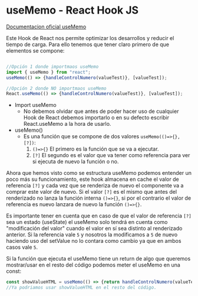 # useMemo - React Hook JS
[Documentacion oficial useMemo][useMemoOficialLink] 

Este Hook de React nos permite optimizar los desarrollos y reducir el tiempo de carga. Para ello tenemos que tener claro primero de que elementos se compone:
```javascript

//Opción 1 donde importmaos useMemo
import { useMemo } from "react";
useMemo(() => {handleControlNumero(valueTest)}, [valueTest]);

```

```javascript
//Opción 2 donde NO importmaos useMemo
React.useMemo(() => {handleControlNumero(valueTest)}, [valueTest]);
```
                
* Import useMemo
  * No debemos olvidar que antes de poder hacer uso de cualquier Hook de React debemos importarlo o en su defecto escribir React.useMemo a la hora de usarlo.
* useMemo()
  * Es una función que se compone de dos valores  `useMemo(()=>{},[?])`:
    1. `()=>{}` El primero es la función que se va a ejecutar.
    1.  `[?]` El segundo es el valor que va tener como referencia para ver si ejecuta de nuevo la función o no.

Ahora que hemos visto como se estructura useMemo podemos entender un poco más su funcionamiento, este hook almacena en cache el valor de referencia `[?]` y cada vez que se renderiza de nuevo el componente va a comprar este valor de nuevo. Si el valor `[?]` es el mismo que antes del renderizado no lanza la función interna `()=>{}`, si por el contrario el valor de referencia es nuevo lanzara de nuevo la función `()=>{}`. 

Es importante tener en cuenta que en caso de que el valor de referencia `[?]` sea un estado (useState) el useMemo solo tendrá en cuenta como "modificación del valor" cuando el valor en sí sea distinto al renderizado anterior. Si la referencia vale `5` y nosotros la modificamos a `5` de nuevo haciendo uso del setValue no lo contara como cambio ya que en ambos casos vale `5`.

Si la función que ejecuta el useMemo tiene un return de algo que queremos mostrar/usar en el resto del código podemos meter el useMemo en una const:

```javascript
const showValueHTML = useMemo(() => {return handleControlNumero(valueTest)}, [valueTest]);
//Ya podriamos usar showValueHTML en el resto del código.
```


[useMemoOficialLink]: https://reactjs.org/docs/hooks-reference.html#usememo
